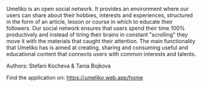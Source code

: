 Umeliko is an open social network. It provides an environment where our users can share about their hobbies, interests and experiences, structured in the form of an article, lesson or course in which to educate their followers. Our social network ensures that users spend their time 100% productively and instead of tiring their brains in constant "scrolling" they move it with the materials that caught their attention.
The main functionality that Umeliko has is aimed at creating, sharing and consuming useful and educational content that connects users with common interests and talents.

Authors:
Stefani Kocheva & Tania Bojkova

Find the application on:
https://umeliko.web.app/home
